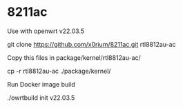 # 8211ac

Use with openwrt v22.03.5

git clone https://github.com/x0rium/8211ac.git rtl8812au-ac

Copy this files in package/kernel/rtl8812au-ac/

cp -r  rtl8812au-ac ./package/kernel/

Run Docker image build 

./owrtbuild init v22.03.5

